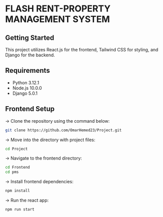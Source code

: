 # FLASH RENT-PROPERTY MANAGEMENT SYSTEM
## Getting Started
This project utilizes React.js for the frontend, Tailwind CSS for styling, and Django for the backend.

## Requirements
* Python 3.12.1
* Node.js 10.0.0
* Django 5.0.1
  
## Frontend Setup
&rarr; Clone the repository using the command below:
```bash
git clone https://github.com/OmarHemed23/Project.git
```
&rarr; Move into the directory with project files:
```bash
cd Project
```
&rarr; Navigate to the frontend directory:
```bash
cd Frontend
cd pms
```
&rarr; Install frontend dependencies:
```bash
npm install
```
&rarr; Run the react app:
```bash
npm run start
```